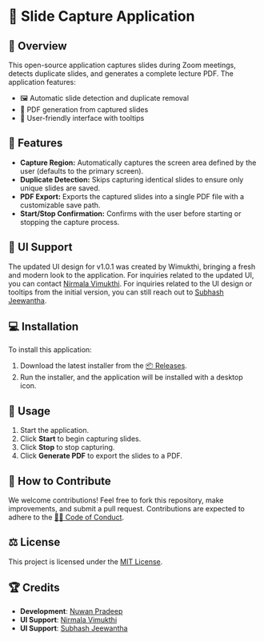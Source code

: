 # 📸 Slide Capture Application

## 📝 Overview
This open-source application captures slides during Zoom meetings, detects duplicate slides, and generates a complete lecture PDF. The application features:
- 🖼️ Automatic slide detection and duplicate removal
- 📄 PDF generation from captured slides
- 🎨 User-friendly interface with tooltips

## 🚀 Features
- **Capture Region:** Automatically captures the screen area defined by the user (defaults to the primary screen).
- **Duplicate Detection:** Skips capturing identical slides to ensure only unique slides are saved.
- **PDF Export:** Exports the captured slides into a single PDF file with a customizable save path.
- **Start/Stop Confirmation:** Confirms with the user before starting or stopping the capture process.

## 👥 UI Support
The updated UI design for v1.0.1 was created by Wimukthi, bringing a fresh and modern look to the application. For inquiries related to the updated UI, you can contact [Nirmala Vimukthi](https://github.com/NirmalaVimukthi). For inquiries related to the UI design or tooltips from the initial version, you can still reach out to [Subhash Jeewantha](https://github.com/HVSJeew4).

## 💻 Installation
To install this application:
1. Download the latest installer from the [📦 Releases](https://github.com/Nuwan128/SlideCaptureApplication/releases).
2. Run the installer, and the application will be installed with a desktop icon.

## 🔧 Usage
1. Start the application.
2. Click **Start** to begin capturing slides.
3. Click **Stop** to stop capturing.
4. Click **Generate PDF** to export the slides to a PDF.

## 🤝 How to Contribute
We welcome contributions! Feel free to fork this repository, make improvements, and submit a pull request. Contributions are expected to adhere to the [🧑‍💻 Code of Conduct](CODE_OF_CONDUCT.md).

## ⚖️ License
This project is licensed under the [MIT License](LICENSE).

## 🏆 Credits
- **Development**: [Nuwan Pradeep](https://github.com/Nuwan128)
- **UI Support**: [Nirmala Vimukthi](https://github.com/NirmalaVimukthi)
- **UI Support**: [Subhash Jeewantha](https://github.com/HVSJeew4)
